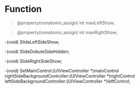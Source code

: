 # Function


>@property(nonatomic,assign) int maxLeftShow;

>@property(nonatomic,assign) int maxRightShow;


-(void) SlideLeftSideShow;

-(void) SlideDobuleSideHidden;

-(void) SlideRightSideShow;


-(void) SetMainControl:(UIViewController *)mainControl 
        rightSideBackgroundController:(UIViewController *)rightControl  
        leftSideBackgroundController:(UIViewController *)leftControl;


